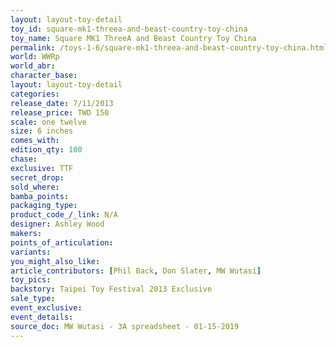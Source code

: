 ```yaml
---
layout: layout-toy-detail 
toy_id: square-mk1-threea-and-beast-country-toy-china
toy_name: Square MK1 ThreeA and Beast Country Toy China
permalink: /toys-1-6/square-mk1-threea-and-beast-country-toy-china.html
world: WWRp
world_abr: 
character_base: 
layout: layout-toy-detail
categories: 
release_date: 7/11/2013
release_price: TWD 150
scale: one twelve
size: 6 inches
comes_with: 
edition_qty: 100
chase: 
exclusive: TTF
secret_drop: 
sold_where: 
bamba_points: 
packaging_type: 
product_code_/_link: N/A
designer: Ashley Wood
makers: 
points_of_articulation: 
variants: 
you_might_also_like: 
article_contributors: [Phil Back, Don Slater, MW Wutasi]
toy_pics: 
backstory: Taipei Toy Festival 2013 Exclusive
sale_type: 
event_exclusive: 
event_details: 
source_doc: MW Wutasi - 3A spreadsheet - 01-15-2019
---
```


